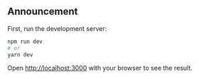
## Announcement

First, run the development server:

```bash
npm run dev
# or
yarn dev
```

Open [http://localhost:3000](http://localhost:3000) with your browser to see the result.

